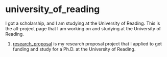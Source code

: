# university_of_reading
I got a scholarship, and I am studying at the University of Reading. This is the all-project page that I am working on and studying at the University of Reading.
1. [research_proposal](https://github.com/micsupasun/university_of_reading/tree/main/research_proposal) is my research proposal project that I applied to get funding and study for a Ph.D. at the University of Reading.